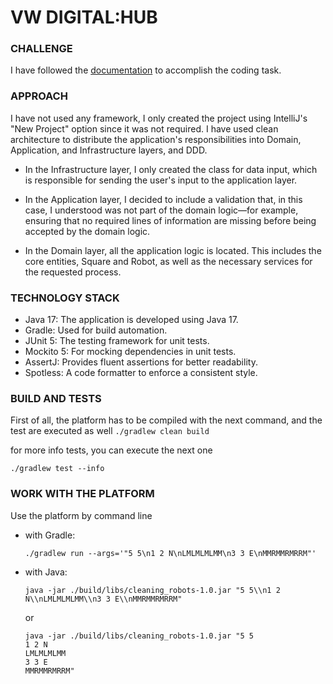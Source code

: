 
# VW DIGITAL:HUB

### CHALLENGE
I have followed the [documentation](vwdigitalhub_backend_technical_test.pdf) to accomplish the coding task.

### APPROACH
I have not used any framework, I only created the project using IntelliJ's "New Project" 
option since it was not required. I have used clean architecture to distribute 
the application's responsibilities into Domain, Application, and Infrastructure layers, and
DDD.

* In the Infrastructure layer, I only created the class for data input, which is responsible
for sending the user's input to the application layer.

* In the Application layer, I decided to include a validation that, in this case, 
I understood was not part of the domain logic—for example, ensuring that no required lines 
of information are missing before being accepted by the domain logic.

* In the Domain layer, all the application logic is located. This includes the core entities, 
Square and Robot, as well as the necessary services for the requested process.

### TECHNOLOGY STACK
 - Java 17: The application is developed using Java 17.
 - Gradle: Used for build automation.
 - JUnit 5: The testing framework for unit tests.
 - Mockito 5: For mocking dependencies in unit tests.
 - AssertJ: Provides fluent assertions for better readability.
 - Spotless: A code formatter to enforce a consistent style.
    
### BUILD AND TESTS 
First of all, the platform has to be compiled with the next command, and the test are executed as well
``
./gradlew clean build
``

for more info tests, you can execute the next one
```
./gradlew test --info
```

### WORK WITH THE PLATFORM
Use the platform by command line 

* with Gradle:

    ```
    ./gradlew run --args='"5 5\n1 2 N\nLMLMLMLMM\n3 3 E\nMMRMMRMRRM"'
    
    ```
* with Java:
    ```
    java -jar ./build/libs/cleaning_robots-1.0.jar "5 5\\n1 2 N\\nLMLMLMLMM\\n3 3 E\\nMMRMMRMRRM"
    ```
    or
    ```
    java -jar ./build/libs/cleaning_robots-1.0.jar "5 5
    1 2 N
    LMLMLMLMM
    3 3 E
    MMRMMRMRRM"
    ```